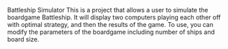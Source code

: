 Battleship Simulator
This is a project that allows a user to simulate the boardgame Battleship. It will display two computers playing each other off with optimal strategy, and then the results of the game. 
To use, you can modify the parameters of the boardgame including number of ships and board size.
